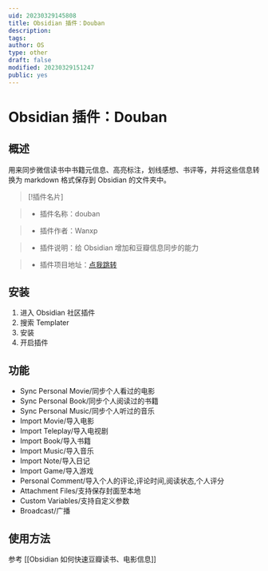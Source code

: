 ```yaml
---
uid: 20230329145808
title: Obsidian 插件：Douban
description:
tags:
author: OS
type: other
draft: false
modified: 20230329151247
public: yes
---
```


# Obsidian 插件：Douban

## 概述

用来同步微信读书中书籍元信息、高亮标注，划线感想、书评等，并将这些信息转换为 markdown 格式保存到 Obsidian 的文件夹中。

> [!插件名片]

> -   插件名称：douban

> -   插件作者：Wanxp

> -   插件说明：给 Obsidian 增加和豆瓣信息同步的能力

> -   插件项目地址：[点我跳转](https://github.com/Wanxp/obsidian-douban)

## 安装

1. 进入 Obsidian 社区插件
2. 搜索 Templater
3. 安装
4. 开启插件

## 功能

-   Sync Personal Movie/同步个人看过的电影
-   Sync Personal Book/同步个人阅读过的书籍
-   Sync Personal Music/同步个人听过的音乐
-   Import Movie/导入电影
-   Import Teleplay/导入电视剧
-   Import Book/导入书籍
-   Import Music/导入音乐
-   Import Note/导入日记
-   Import Game/导入游戏
-   Personal Comment/导入个人的评论,评论时间,阅读状态,个人评分
-   Attachment Files/支持保存封面至本地
-   Custom Variables/支持自定义参数
-   Broadcast/广播

## 使用方法

参考 [[Obsidian 如何快速豆瓣读书、电影信息]]
